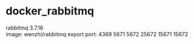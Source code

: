 # docker_rabbitmq

rabbitmq 3.7.16    
image: wenzhi/rabbitmq
export port: 4369 5671 5672 25672 15671 15672
